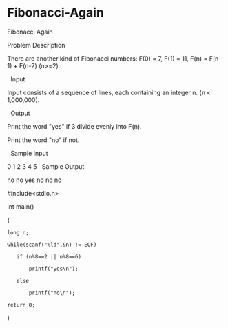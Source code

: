 # Fibonacci-Again

Fibonacci Again

Problem Description

There are another kind of Fibonacci numbers: F(0) = 7, F(1) = 11, F(n) = F(n-1) + F(n-2) (n>=2).

 
Input

Input consists of a sequence of lines, each containing an integer n. (n < 1,000,000).

 
Output

Print the word "yes" if 3 divide evenly into F(n).

Print the word "no" if not.

 
Sample Input

0
1
2
3
4
5
 
Sample Output

no
no
yes
no
no
no


#include<stdio.h>

int main()

{

    long n;
    
    while(scanf("%ld",&n) != EOF)
    
       if (n%8==2 || n%8==6)
       
           printf("yes\n");
           
       else
       
           printf("no\n");
           
    return 0;
    
}
